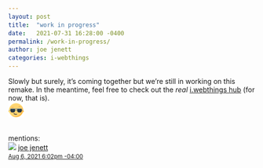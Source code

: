 ```yaml
---
layout: post
title:  "work in progress"
date:   2021-07-31 16:28:00 -0400
permalink: /work-in-progress/
author: joe jenett
categories: i-webthings
---
```

Slowly but surely, it’s coming together but we’re still in working on this remake. In the meantime, feel free to check out the _real_ <a title="i.webthings hub" href="https://hub.iwebthings.com/">i.webthings hub</a> (for now, that is).  
<img src="/images/newguy.png" width="32" alt="" />
<div class="h-entry mention">
<div class="context" style="visibility:hidden;">
↩ <a href="https://iwebthings.jenett.org/work-in-progress/" class="u-mention-of">https://iwebthings.jenett.org/work-in-progress/</a>
</div>
mentions:<br />
<div class="author u-author h-card">
<img src="https://webmention.io/avatar/secure.gravatar.com/6f34eba462d4999eb36312844efb2aac09597d5e243e27d5e37563170a19c62e.png" class="photo u-photo">
<a href="https://simply.personal.jenett.org/author/admin/" class="name u-url p-name">joe jenett</a>
</div>
<time class="dt-published" datetime="2021-08-06T18:02:51-0400">
<a href="https://simply.personal.jenett.org/its-joe-the-testing-guy-again/" class="u-url">
<small>Aug 6, 2021  6:02pm -04:00</small>
</a>
</time>
</div>